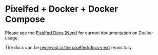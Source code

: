 # Pixelfed + Docker + Docker Compose

Please see the [Pixelfed Docs (Next)](https://jippi.github.io/pixelfed-docs-next/pr-preview/pr-1/running-pixelfed/) for current documentation on Docker usage.

The docs can be [reviewed in the pixelfed/docs-next](https://github.com/pixelfed/docs-next/pull/1) repository.
